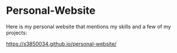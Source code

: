 # Personal-Website

Here is my personal website that mentions my skills and a few of my projects:

https://s3850034.github.io/personal-website/
